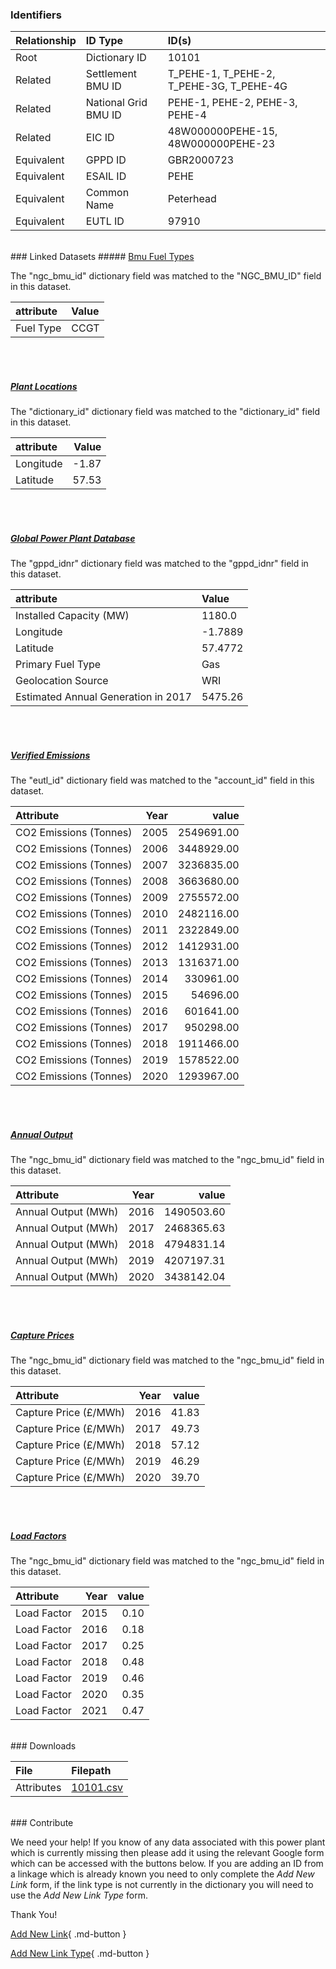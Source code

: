 ### Identifiers

| Relationship   | ID Type              | ID(s)                                    |
|:---------------|:---------------------|:-----------------------------------------|
| Root           | Dictionary ID        | 10101                                    |
| Related        | Settlement BMU ID    | T_PEHE-1, T_PEHE-2, T_PEHE-3G, T_PEHE-4G |
| Related        | National Grid BMU ID | PEHE-1, PEHE-2, PEHE-3, PEHE-4           |
| Related        | EIC ID               | 48W000000PEHE-15, 48W000000PEHE-23       |
| Equivalent     | GPPD ID              | GBR2000723                               |
| Equivalent     | ESAIL ID             | PEHE                                     |
| Equivalent     | Common Name          | Peterhead                                |
| Equivalent     | EUTL ID              | 97910                                    |

<br>
### Linked Datasets
##### <a href="https://osuked.github.io/Power-Station-Dictionary/datasets/bmu-fuel-types">Bmu Fuel Types</a>



The "ngc_bmu_id" dictionary field was matched to the "NGC_BMU_ID" field in this dataset.

| attribute   | Value   |
|:------------|:--------|
| Fuel Type   | CCGT    |

<br><br>
##### <a href="https://osuked.github.io/Power-Station-Dictionary/datasets/plant-locations">Plant Locations</a>



The "dictionary_id" dictionary field was matched to the "dictionary_id" field in this dataset.

| attribute   |   Value |
|:------------|--------:|
| Longitude   |   -1.87 |
| Latitude    |   57.53 |

<br><br>
##### <a href="https://osuked.github.io/Power-Station-Dictionary/datasets/global-power-plant-database">Global Power Plant Database</a>



The "gppd_idnr" dictionary field was matched to the "gppd_idnr" field in this dataset.

| attribute                           | Value   |
|:------------------------------------|:--------|
| Installed Capacity (MW)             | 1180.0  |
| Longitude                           | -1.7889 |
| Latitude                            | 57.4772 |
| Primary Fuel Type                   | Gas     |
| Geolocation Source                  | WRI     |
| Estimated Annual Generation in 2017 | 5475.26 |

<br><br>
##### <a href="https://osuked.github.io/Power-Station-Dictionary/datasets/verified-emissions">Verified Emissions</a>



The "eutl_id" dictionary field was matched to the "account_id" field in this dataset.

| Attribute              |   Year |      value |
|:-----------------------|-------:|-----------:|
| CO2 Emissions (Tonnes) |   2005 | 2549691.00 |
| CO2 Emissions (Tonnes) |   2006 | 3448929.00 |
| CO2 Emissions (Tonnes) |   2007 | 3236835.00 |
| CO2 Emissions (Tonnes) |   2008 | 3663680.00 |
| CO2 Emissions (Tonnes) |   2009 | 2755572.00 |
| CO2 Emissions (Tonnes) |   2010 | 2482116.00 |
| CO2 Emissions (Tonnes) |   2011 | 2322849.00 |
| CO2 Emissions (Tonnes) |   2012 | 1412931.00 |
| CO2 Emissions (Tonnes) |   2013 | 1316371.00 |
| CO2 Emissions (Tonnes) |   2014 |  330961.00 |
| CO2 Emissions (Tonnes) |   2015 |   54696.00 |
| CO2 Emissions (Tonnes) |   2016 |  601641.00 |
| CO2 Emissions (Tonnes) |   2017 |  950298.00 |
| CO2 Emissions (Tonnes) |   2018 | 1911466.00 |
| CO2 Emissions (Tonnes) |   2019 | 1578522.00 |
| CO2 Emissions (Tonnes) |   2020 | 1293967.00 |

<br><br>
##### <a href="https://osuked.github.io/Power-Station-Dictionary/datasets/annual-output">Annual Output</a>



The "ngc_bmu_id" dictionary field was matched to the "ngc_bmu_id" field in this dataset.

| Attribute           |   Year |      value |
|:--------------------|-------:|-----------:|
| Annual Output (MWh) |   2016 | 1490503.60 |
| Annual Output (MWh) |   2017 | 2468365.63 |
| Annual Output (MWh) |   2018 | 4794831.14 |
| Annual Output (MWh) |   2019 | 4207197.31 |
| Annual Output (MWh) |   2020 | 3438142.04 |

<br><br>
##### <a href="https://osuked.github.io/Power-Station-Dictionary/datasets/capture-prices">Capture Prices</a>



The "ngc_bmu_id" dictionary field was matched to the "ngc_bmu_id" field in this dataset.

| Attribute             |   Year |   value |
|:----------------------|-------:|--------:|
| Capture Price (£/MWh) |   2016 |   41.83 |
| Capture Price (£/MWh) |   2017 |   49.73 |
| Capture Price (£/MWh) |   2018 |   57.12 |
| Capture Price (£/MWh) |   2019 |   46.29 |
| Capture Price (£/MWh) |   2020 |   39.70 |

<br><br>
##### <a href="https://osuked.github.io/Power-Station-Dictionary/datasets/load-factors">Load Factors</a>



The "ngc_bmu_id" dictionary field was matched to the "ngc_bmu_id" field in this dataset.

| Attribute   |   Year |   value |
|:------------|-------:|--------:|
| Load Factor |   2015 |    0.10 |
| Load Factor |   2016 |    0.18 |
| Load Factor |   2017 |    0.25 |
| Load Factor |   2018 |    0.48 |
| Load Factor |   2019 |    0.46 |
| Load Factor |   2020 |    0.35 |
| Load Factor |   2021 |    0.47 |


<br>
### Downloads


| File       | Filepath                                                                              |
|:-----------|:--------------------------------------------------------------------------------------|
| Attributes | [10101.csv](https://osuked.github.io/Power-Station-Dictionary/object_attrs/10101.csv) |


<br>
### Contribute

We need your help! If you know of any data associated with this power plant which is currently missing then please add it using the relevant Google form which can be accessed with the buttons below.  If you are adding an ID from a linkage which is already known you need to only complete the *Add New Link* form, if the link type is not currently in the dictionary you will need to use the *Add New Link Type* form.

Thank You!

[Add New Link](https://docs.google.com/forms/d/e/1FAIpQLSc5jRsQ7NgiLLXbwo9PUdwTQyuqbRwThltG56-o6NVSe7E_nw/viewform?usp=pp_url&entry.251912331=10101){ .md-button }

[Add New Link Type](https://docs.google.com/forms/d/e/1FAIpQLSdQfLmfOR0Vw4Z7gDQAIhBbqIifd1RuSFPKmDQpROhOqjo7ew/viewform?usp=pp_url&entry.2141539628=10101){ .md-button }
